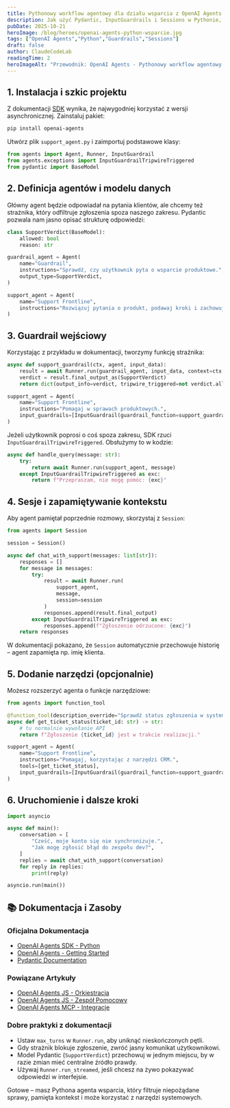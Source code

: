 ```yaml
---
title: Pythonowy workflow agentowy dla działu wsparcia z OpenAI Agents SDK
description: Jak użyć Pydantic, InputGuardrails i Sessions w Pythonie, by zbudować agenta wsparcia zapamiętującego kontekst i filtrującego niepożądane zgłoszenia.
pubDate: 2025-10-21
heroImage: /blog/heroes/openai-agents-python-wsparcie.jpg
tags: ["OpenAI Agents","Python","Guardrails","Sessions"]
draft: false
author: ClaudeCodeLab
readingTime: 2
heroImageAlt: "Przewodnik: OpenAI Agents - Pythonowy workflow agentowy działu"
---
```





## 1. Instalacja i szkic projektu

Z dokumentacji [SDK](https://openai.github.io/openai-agents-python/) wynika, że najwygodniej korzystać z wersji asynchronicznej. Zainstaluj pakiet:

```bash
pip install openai-agents
```

Utwórz plik `support_agent.py` i zaimportuj podstawowe klasy:

```python
from agents import Agent, Runner, InputGuardrail
from agents.exceptions import InputGuardrailTripwireTriggered
from pydantic import BaseModel
```

## 2. Definicja agentów i modelu danych

Główny agent będzie odpowiadał na pytania klientów, ale chcemy też strażnika, który odfiltruje zgłoszenia spoza naszego zakresu. Pydantic pozwala nam jasno opisać strukturę odpowiedzi:

```python
class SupportVerdict(BaseModel):
    allowed: bool
    reason: str

guardrail_agent = Agent(
    name="Guardrail",
    instructions="Sprawdź, czy użytkownik pyta o wsparcie produktowe.",
    output_type=SupportVerdict,
)

support_agent = Agent(
    name="Support Frontline",
    instructions="Rozwiązuj pytania o produkt, podawaj kroki i zachowuj uprzejmy ton.",
)
```

## 3. Guardrail wejściowy

Korzystając z przykładu w dokumentacji, tworzymy funkcję strażnika:

```python
async def support_guardrail(ctx, agent, input_data):
    result = await Runner.run(guardrail_agent, input_data, context=ctx.context)
    verdict = result.final_output_as(SupportVerdict)
    return dict(output_info=verdict, tripwire_triggered=not verdict.allowed)

support_agent = Agent(
    name="Support Frontline",
    instructions="Pomagaj w sprawach produktowych.",
    input_guardrails=[InputGuardrail(guardrail_function=support_guardrail)],
)
```

Jeżeli użytkownik poprosi o coś spoza zakresu, SDK rzuci `InputGuardrailTripwireTriggered`. Obsłużymy to w kodzie:

```python
async def handle_query(message: str):
    try:
        return await Runner.run(support_agent, message)
    except InputGuardrailTripwireTriggered as exc:
        return f"Przepraszam, nie mogę pomóc: {exc}"
```

## 4. Sesje i zapamiętywanie kontekstu

Aby agent pamiętał poprzednie rozmowy, skorzystaj z `Session`:

```python
from agents import Session

session = Session()

async def chat_with_support(messages: list[str]):
    responses = []
    for message in messages:
        try:
            result = await Runner.run(
                support_agent,
                message,
                session=session
            )
            responses.append(result.final_output)
        except InputGuardrailTripwireTriggered as exc:
            responses.append(f"Zgłoszenie odrzucone: {exc}")
    return responses
```

W dokumentacji pokazano, że `Session` automatycznie przechowuje historię – agent zapamięta np. imię klienta.

## 5. Dodanie narzędzi (opcjonalnie)

Możesz rozszerzyć agenta o funkcje narzędziowe:

```python
from agents import function_tool

@function_tool(description_override="Sprawdź status zgłoszenia w systemie CRM")
async def get_ticket_status(ticket_id: str) -> str:
    # tu normalnie wywołanie API
    return f"Zgłoszenie {ticket_id} jest w trakcie realizacji."

support_agent = Agent(
    name="Support Frontline",
    instructions="Pomagaj, korzystając z narzędzi CRM.",
    tools=[get_ticket_status],
    input_guardrails=[InputGuardrail(guardrail_function=support_guardrail)],
)
```

## 6. Uruchomienie i dalsze kroki

```python
import asyncio

async def main():
    conversation = [
        "Cześć, moje konto się nie synchronizuje.",
        "Jak mogę zgłosić błąd do zespołu dev?",
    ]
    replies = await chat_with_support(conversation)
    for reply in replies:
        print(reply)

asyncio.run(main())
```

## 📚 Dokumentacja i Zasoby

### Oficjalna Dokumentacja
- [OpenAI Agents SDK - Python](https://openai.github.io/openai-agents-python/)
- [OpenAI Agents - Getting Started](https://platform.openai.com/docs/guides/agents)
- [Pydantic Documentation](https://docs.pydantic.dev/)

### Powiązane Artykuły
- [OpenAI Agents JS - Orkiestracja](/blog/openai-agents-js-orkiestracja)
- [OpenAI Agents JS - Zespół Pomocowy](/blog/openai-agents-js-zespol-pomocowy)
- [OpenAI Agents MCP - Integracje](/blog/openai-agents-mcp-integracje)

### Dobre praktyki z dokumentacji

- Ustaw `max_turns` w `Runner.run`, aby uniknąć nieskończonych pętli.  
- Gdy strażnik blokuje zgłoszenie, zwróć jasny komunikat użytkownikowi.  
- Model Pydantic (`SupportVerdict`) przechowuj w jednym miejscu, by w razie zmian mieć centralne źródło prawdy.  
- Używaj `Runner.run_streamed`, jeśli chcesz na żywo pokazywać odpowiedzi w interfejsie.

Gotowe – masz Pythona agenta wsparcia, który filtruje niepożądane sprawy, pamięta kontekst i może korzystać z narzędzi systemowych.
